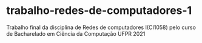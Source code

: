 # trabalho-redes-de-computadores-1
Trabalho final da disciplina de Redes de computadores I(CI1058) pelo curso de Bacharelado em Ciência da Computação UFPR 2021 
